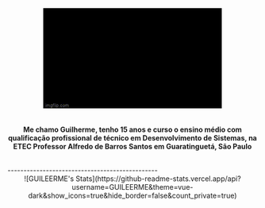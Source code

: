 <div align="center">
<img   src="/assets/hello-world-seytonic.gif">
</div>
<br>
<p align = 'center'> <b> Me chamo Guilherme, tenho 15 anos e curso o ensino médio com qualificação profissional de técnico em Desenvolvimento de Sistemas, na ETEC Professor Alfredo de Barros Santos em Guaratinguetá, São Paulo</b></p>
<br>
-----------------------------------------------
<div align= "center">
  ![GUILEERME's Stats](https://github-readme-stats.vercel.app/api?username=GUILEERME&theme=vue-dark&show_icons=true&hide_border=false&count_private=true)
</div>
